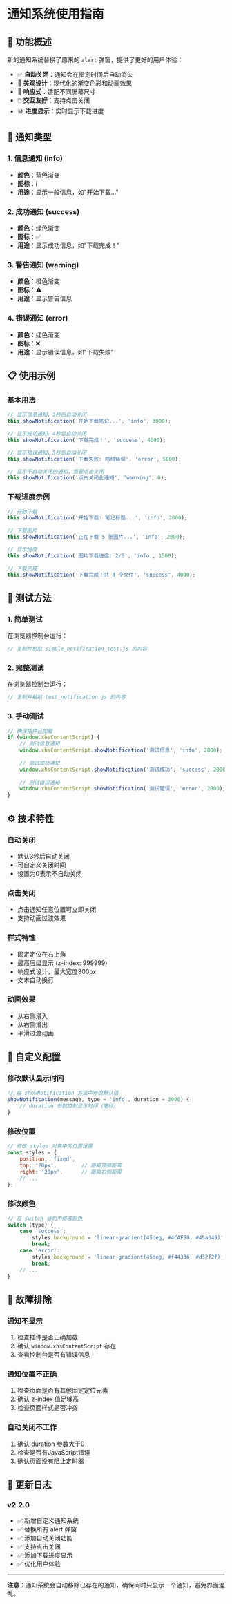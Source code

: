 # 通知系统使用指南

## 🎯 功能概述

新的通知系统替换了原来的 `alert` 弹窗，提供了更好的用户体验：

- ✅ **自动关闭**：通知会在指定时间后自动消失
- 🎨 **美观设计**：现代化的渐变色彩和动画效果
- 📱 **响应式**：适配不同屏幕尺寸
- 🖱️ **交互友好**：支持点击关闭
- 📊 **进度显示**：实时显示下载进度

## 🎨 通知类型

### 1. 信息通知 (info)
- **颜色**：蓝色渐变
- **图标**：ℹ️
- **用途**：显示一般信息，如"开始下载..."

### 2. 成功通知 (success)
- **颜色**：绿色渐变
- **图标**：✅
- **用途**：显示成功信息，如"下载完成！"

### 3. 警告通知 (warning)
- **颜色**：橙色渐变
- **图标**：⚠️
- **用途**：显示警告信息

### 4. 错误通知 (error)
- **颜色**：红色渐变
- **图标**：❌
- **用途**：显示错误信息，如"下载失败"

## 📋 使用示例

### 基本用法
```javascript
// 显示信息通知，3秒后自动关闭
this.showNotification('开始下载笔记...', 'info', 3000);

// 显示成功通知，4秒后自动关闭
this.showNotification('下载完成！', 'success', 4000);

// 显示错误通知，5秒后自动关闭
this.showNotification('下载失败: 网络错误', 'error', 5000);

// 显示不自动关闭的通知，需要点击关闭
this.showNotification('点击关闭此通知', 'warning', 0);
```

### 下载进度示例
```javascript
// 开始下载
this.showNotification('开始下载: 笔记标题...', 'info', 2000);

// 下载图片
this.showNotification('正在下载 5 张图片...', 'info', 2000);

// 显示进度
this.showNotification('图片下载进度: 2/5', 'info', 1500);

// 下载完成
this.showNotification('下载完成！共 8 个文件', 'success', 4000);
```

## 🧪 测试方法

### 1. 简单测试
在浏览器控制台运行：
```javascript
// 复制并粘贴 simple_notification_test.js 的内容
```

### 2. 完整测试
在浏览器控制台运行：
```javascript
// 复制并粘贴 test_notification.js 的内容
```

### 3. 手动测试
```javascript
// 确保插件已加载
if (window.xhsContentScript) {
    // 测试信息通知
    window.xhsContentScript.showNotification('测试信息', 'info', 2000);
    
    // 测试成功通知
    window.xhsContentScript.showNotification('测试成功', 'success', 2000);
    
    // 测试错误通知
    window.xhsContentScript.showNotification('测试错误', 'error', 2000);
}
```

## ⚙️ 技术特性

### 自动关闭
- 默认3秒后自动关闭
- 可自定义关闭时间
- 设置为0表示不自动关闭

### 点击关闭
- 点击通知任意位置可立即关闭
- 支持动画过渡效果

### 样式特性
- 固定定位在右上角
- 最高层级显示 (z-index: 999999)
- 响应式设计，最大宽度300px
- 文本自动换行

### 动画效果
- 从右侧滑入
- 从右侧滑出
- 平滑过渡动画

## 🔧 自定义配置

### 修改默认显示时间
```javascript
// 在 showNotification 方法中修改默认值
showNotification(message, type = 'info', duration = 3000) {
    // duration 参数控制显示时间（毫秒）
}
```

### 修改位置
```javascript
// 修改 styles 对象中的位置设置
const styles = {
    position: 'fixed',
    top: '20px',        // 距离顶部距离
    right: '20px',      // 距离右侧距离
    // ...
};
```

### 修改颜色
```javascript
// 在 switch 语句中修改颜色
switch (type) {
    case 'success':
        styles.background = 'linear-gradient(45deg, #4CAF50, #45a049)';
        break;
    case 'error':
        styles.background = 'linear-gradient(45deg, #f44336, #d32f2f)';
        break;
    // ...
}
```

## 🐛 故障排除

### 通知不显示
1. 检查插件是否正确加载
2. 确认 `window.xhsContentScript` 存在
3. 查看控制台是否有错误信息

### 通知位置不正确
1. 检查页面是否有其他固定定位元素
2. 确认 z-index 值足够高
3. 检查页面样式是否冲突

### 自动关闭不工作
1. 确认 duration 参数大于0
2. 检查是否有JavaScript错误
3. 确认页面没有阻止定时器

## 📝 更新日志

### v2.2.0
- ✅ 新增自定义通知系统
- ✅ 替换所有 alert 弹窗
- ✅ 添加自动关闭功能
- ✅ 支持点击关闭
- ✅ 添加下载进度显示
- ✅ 优化用户体验

---

**注意**：通知系统会自动移除已存在的通知，确保同时只显示一个通知，避免界面混乱。 